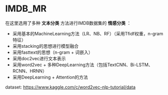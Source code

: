 # IMDB_MR

在这里选用了多种 **文本分类** 方法进行IMDB数据集的 **情感分类** ：

- 采用基本的MachineLearning方法（LR、NB、RF）（采用Tfidf权重，n-gram特征）
- 采用stacking的思想进行模型融合
- 采用fasttext的思想（n-gram + 词嵌入）
- 采用doc2vec进行文本表示
- 采用word2vec + 多种DeepLearning方法（包括TextCNN、Bi-LSTM、RCNN、HRNN）
- 采用DeepLearning + Attention的方法

dataset: https://www.kaggle.com/c/word2vec-nlp-tutorial/data

